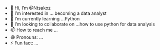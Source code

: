 - 👋 Hi, I’m @Ntsakoz
- 👀 I’m interested in ... becoming a data analyst
- 🌱 I’m currently learning ...Python
- 💞️ I’m looking to collaborate on ...how to use python for data analysis
- 📫 How to reach me ...
- 😄 Pronouns: ...
- ⚡ Fun fact: ...

<!---
Ntsakoz/Ntsakoz is a ✨ special ✨ repository because its `README.md` (this file) appears on your GitHub profile.
You can click the Preview link to take a look at your changes.
--->
